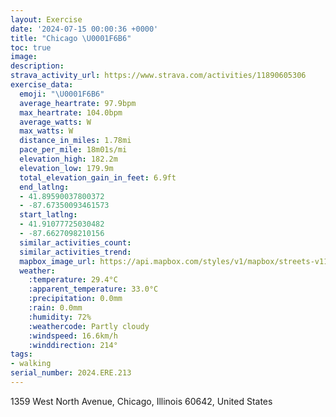 ```yaml
---
layout: Exercise
date: '2024-07-15 00:00:36 +0000'
title: "Chicago \U0001F6B6"
toc: true
image:
description:
strava_activity_url: https://www.strava.com/activities/11890605306
exercise_data:
  emoji: "\U0001F6B6"
  average_heartrate: 97.9bpm
  max_heartrate: 104.0bpm
  average_watts: W
  max_watts: W
  distance_in_miles: 1.78mi
  pace_per_mile: 18m01s/mi
  elevation_high: 182.2m
  elevation_low: 179.9m
  total_elevation_gain_in_feet: 6.9ft
  end_latlng:
  - 41.89590037800372
  - -87.67350093461573
  start_latlng:
  - 41.91077725030482
  - -87.6627098210156
  similar_activities_count:
  similar_activities_trend:
  mapbox_image_url: https://api.mapbox.com/styles/v1/mapbox/streets-v11/static/path-5+787af2-1.0(eux~FfeavOJbHChCD%60DBdGBf%40DPFFN%40rAIfAAbPMlEGV%40LBBLCVg%40tAmAdBo%40rAcAhBSh%40Cl%40Hn%40Tf%40xF%60H%5E%60%40RNLDXBxBClEAVDRRH%40v%40GbBCn%5E%5DhCI),pin-s-s+e5b22e(-87.66564,41.91075),pin-s-f+89ae00(-87.67467,41.89674999999999)/auto/800x800?access_token=pk.eyJ1Ijoiam9zaGJlY2ttYW4iLCJhIjoiY205eWR2aDd1MWZ6djJrbXc4a3M0bWZleiJ9.XiG9OWkNcZk2QzjJbxLB4A
  weather:
    :temperature: 29.4°C
    :apparent_temperature: 33.0°C
    :precipitation: 0.0mm
    :rain: 0.0mm
    :humidity: 72%
    :weathercode: Partly cloudy
    :windspeed: 16.6km/h
    :winddirection: 214°
tags:
- walking
serial_number: 2024.ERE.213
---
```

1359 West North Avenue, Chicago, Illinois 60642, United States
